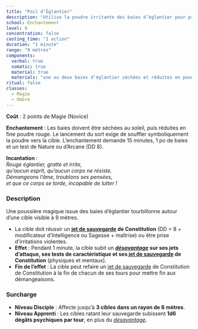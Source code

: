 ```yaml
---
title: "Poil d’Églantier"
description: "Utilise la poudre irritante des baies d’églantier pour provoquer des démangeaisons insupportables, imposant un désavantage aux actions physiques et mentales de la cible."
school: Enchantement
level: 0
concentration: false
casting_time: "1 action"
duration: "1 minute"
range: "9 mètres"
components:
  verbal: true
  somatic: true
  material: true
  materials: "une ou deux baies d’églantier séchées et réduites en poudre"
ritual: false
classes:
  - Magie
  - Ombre
---
```

**Coût** : 2 points de Magie (Novice)

**Enchantement** : Les baies doivent être séchées au soleil, puis réduites en fine poudre rouge. Le lancement du sort exige de souffler symboliquement la poudre vers la cible. L’enchantement demande 15 minutes, 1 po de baies et un test de Nature ou d’Arcane (DD 8).

**Incantation** :  
*Rouge églantier, gratte et irrite,*  
*qu’aucun esprit, qu’aucun corps ne résiste.*  
*Démangeons l’âme, troublons ses pensées,*  
*et que ce corps se torde, incapable de lutter !*

### **Description**  
Une poussière magique issue des baies d’églantier tourbillonne autour d’une cible visible à 9 mètres.  
- La cible doit réussir un **[jet de sauvegarde](/utiliser-les-caracteristiques/#jets-de-sauvegarde) de Constitution** (DD = 8 + modificateur d’Intelligence ou Sagesse + maîtrise) ou être prise d’irritations violentes.  
- **Effet** : Pendant 1 minute, la cible subit un **[_désavantage_](/utiliser-les-caracteristiques/#avantage-et-desavantage) sur ses jets d’attaque, ses tests de caractéristique et ses [jet de sauvegarde](/utiliser-les-caracteristiques/#jets-de-sauvegarde) de Constitution** (physiques et mentaux).  
- **Fin de l’effet** : La cible peut refaire un [jet de sauvegarde](/utiliser-les-caracteristiques/#jets-de-sauvegarde) de Constitution de Constitution à la fin de chacun de ses tours pour mettre fin aux démangeaisons.

### **Surcharge**  
- **Niveau Disciple** : Affecte jusqu’à **3 cibles dans un rayon de 6 mètres**.  
- **Niveau Apprenti** : Les cibles ratant leur sauvegarde subissent **1d6 dégâts psychiques par tour**, en plus du [_désavantage_](/utiliser-les-caracteristiques/#avantage-et-desavantage).
